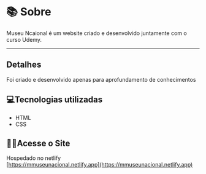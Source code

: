 # 📚 Sobre
 Museu Ncaional é um website criado e desenvolvido juntamente com o curso Udemy.
<hr>

## Detalhes
Foi criado e desenvolvido apenas para aprofundamento de conhecimentos

 ## 💻Tecnologias utilizadas
- HTML <br>
- CSS

## 👩‍💻Acesse o Site
Hospedado no netlify <br>
[https://mmuseunacional.netlify.app](https://mmuseunacional.netlify.app)
